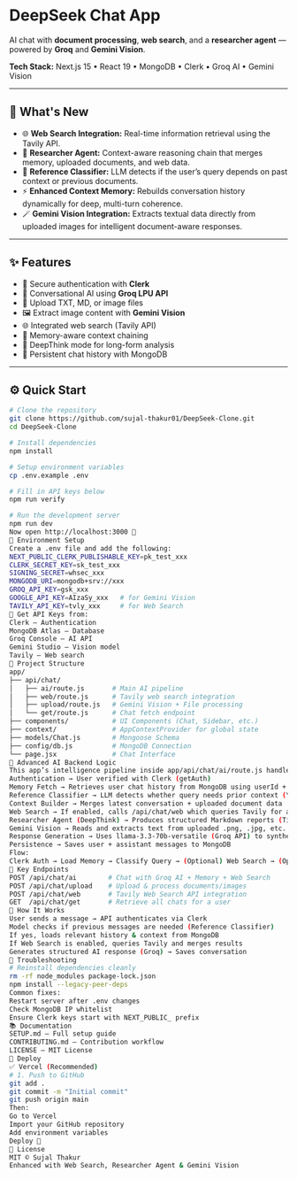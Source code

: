 # DeepSeek Chat App

AI chat with **document processing**, **web search**, and a **researcher agent** — powered by **Groq** and **Gemini Vision**.

**Tech Stack:** Next.js 15 • React 19 • MongoDB • Clerk • Groq AI • Gemini Vision

---

## 🚀 What's New

- 🌐 **Web Search Integration:** Real-time information retrieval using the Tavily API.  
- 🧠 **Researcher Agent:** Context-aware reasoning chain that merges memory, uploaded documents, and web data.  
- 🧩 **Reference Classifier:** LLM detects if the user’s query depends on past context or previous documents.  
- ⚡ **Enhanced Context Memory:** Rebuilds conversation history dynamically for deep, multi-turn coherence.  
- 🪄 **Gemini Vision Integration:** Extracts textual data directly from uploaded images for intelligent document-aware responses.

---

## ✨ Features

- 🔐 Secure authentication with **Clerk**
- 💬 Conversational AI using **Groq LPU API**
- 📁 Upload TXT, MD, or image files  
- 🖼️ Extract image content with **Gemini Vision**
- 🌐 Integrated web search (Tavily API)
- 🧠 Memory-aware context chaining
- 🧾 DeepThink mode for long-form analysis
- 💾 Persistent chat history with MongoDB  

---

## ⚙️ Quick Start

```bash
# Clone the repository
git clone https://github.com/sujal-thakur01/DeepSeek-Clone.git
cd DeepSeek-Clone

# Install dependencies
npm install

# Setup environment variables
cp .env.example .env

# Fill in API keys below
npm run verify

# Run the development server
npm run dev
Now open http://localhost:3000 🎉
🔑 Environment Setup
Create a .env file and add the following:
NEXT_PUBLIC_CLERK_PUBLISHABLE_KEY=pk_test_xxx
CLERK_SECRET_KEY=sk_test_xxx
SIGNING_SECRET=whsec_xxx
MONGODB_URI=mongodb+srv://xxx
GROQ_API_KEY=gsk_xxx
GOOGLE_API_KEY=AIzaSy_xxx   # for Gemini Vision
TAVILY_API_KEY=tvly_xxx     # for Web Search
🪪 Get API Keys from:
Clerk — Authentication
MongoDB Atlas — Database
Groq Console — AI API
Gemini Studio — Vision model
Tavily — Web search
🧱 Project Structure
app/
├── api/chat/
│   ├── ai/route.js       # Main AI pipeline
│   ├── web/route.js      # Tavily web search integration
│   ├── upload/route.js   # Gemini Vision + File processing
│   └── get/route.js      # Chat fetch endpoint
├── components/           # UI Components (Chat, Sidebar, etc.)
├── context/              # AppContextProvider for global state
├── models/Chat.js        # Mongoose Schema
├── config/db.js          # MongoDB Connection
└── page.jsx              # Chat Interface
🧩 Advanced AI Backend Logic
This app’s intelligence pipeline inside app/api/chat/ai/route.js handles everything from authentication to dynamic reasoning:
Authentication → User verified with Clerk (getAuth)
Memory Fetch → Retrieves user chat history from MongoDB using userId + chatId
Reference Classifier → LLM detects whether query needs prior context (YES/NO)
Context Builder → Merges latest conversation + uploaded document data
Web Search → If enabled, calls /api/chat/web which queries Tavily for answer + references
Researcher Agent (DeepThink) → Produces structured Markdown reports (Title, Summary, TOC, Findings, Sources)
Gemini Vision → Reads and extracts text from uploaded .png, .jpg, etc.
Response Generation → Uses llama-3.3-70b-versatile (Groq API) to synthesize all sources
Persistence → Saves user + assistant messages to MongoDB
Flow:
Clerk Auth → Load Memory → Classify Query → (Optional) Web Search → (Optional) DeepThink Mode → AI Response → MongoDB Save
🔗 Key Endpoints
POST /api/chat/ai        # Chat with Groq AI + Memory + Web Search
POST /api/chat/upload    # Upload & process documents/images
POST /api/chat/web       # Tavily Web Search API integration
GET  /api/chat/get       # Retrieve all chats for a user
🧠 How It Works
User sends a message → API authenticates via Clerk
Model checks if previous messages are needed (Reference Classifier)
If yes, loads relevant history & context from MongoDB
If Web Search is enabled, queries Tavily and merges results
Generates structured AI response (Groq) → Saves conversation
🩵 Troubleshooting
# Reinstall dependencies cleanly
rm -rf node_modules package-lock.json
npm install --legacy-peer-deps
Common fixes:
Restart server after .env changes
Check MongoDB IP whitelist
Ensure Clerk keys start with NEXT_PUBLIC_ prefix
📚 Documentation
SETUP.md — Full setup guide
CONTRIBUTING.md — Contribution workflow
LICENSE — MIT License
🚀 Deploy
✅ Vercel (Recommended)
# 1. Push to GitHub
git add .
git commit -m "Initial commit"
git push origin main
Then:
Go to Vercel
Import your GitHub repository
Add environment variables
Deploy 🚀
📄 License
MIT © Sujal Thakur
Enhanced with Web Search, Researcher Agent & Gemini Vision
